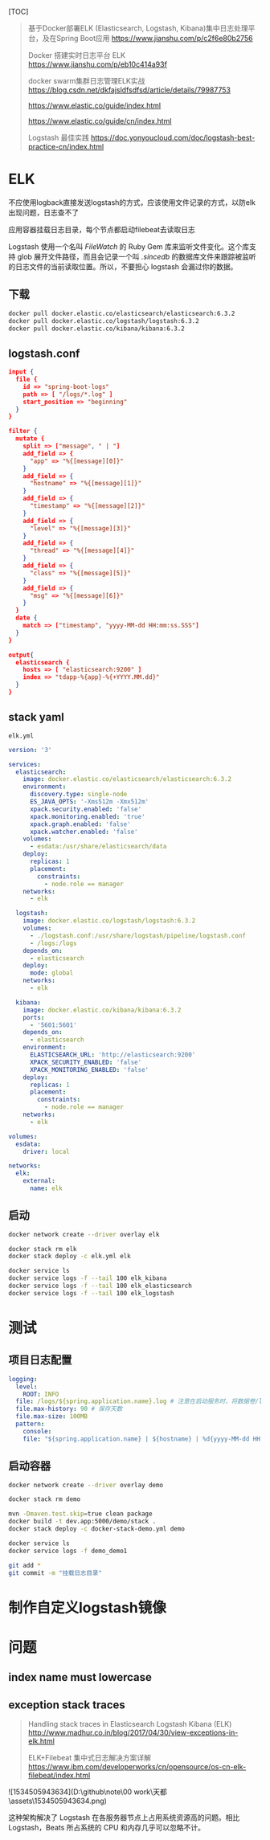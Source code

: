 [TOC]

> 基于Docker部署ELK (Elasticsearch, Logstash, Kibana)集中日志处理平台，及在Spring Boot应用 https://www.jianshu.com/p/c2f6e80b2756
>
> Docker 搭建实时日志平台 ELK https://www.jianshu.com/p/eb10c414a93f
>
> docker swarm集群日志管理ELK实战 https://blog.csdn.net/dkfajsldfsdfsd/article/details/79987753
>
> https://www.elastic.co/guide/index.html
>
> https://www.elastic.co/guide/cn/index.html
>
> Logstash 最佳实践 https://doc.yonyoucloud.com/doc/logstash-best-practice-cn/index.html

# ELK

不应使用logback直接发送logstash的方式，应该使用文件记录的方式，以防elk出现问题，日志查不了

应用容器挂载日志目录，每个节点都启动filebeat去读取日志

Logstash 使用一个名叫 *FileWatch* 的 Ruby Gem 库来监听文件变化。这个库支持 glob 展开文件路径，而且会记录一个叫 *.sincedb* 的数据库文件来跟踪被监听的日志文件的当前读取位置。所以，不要担心 logstash 会漏过你的数据。 

## 下载

```bash
docker pull docker.elastic.co/elasticsearch/elasticsearch:6.3.2
docker pull docker.elastic.co/logstash/logstash:6.3.2
docker pull docker.elastic.co/kibana/kibana:6.3.2
```

## logstash.conf

```json
input {
  file {
    id => "spring-boot-logs"
    path => [ "/logs/*.log" ]
    start_position => "beginning"
  }
}

filter {
  mutate {
    split => ["message", " | "]
    add_field => {
      "app" => "%{[message][0]}"
    }
    add_field => {
      "hostname" => "%{[message][1]}"
    }
    add_field => {
      "timestamp" => "%{[message][2]}"
    }
    add_field => {
      "level" => "%{[message][3]}"
    }
    add_field => {
      "thread" => "%{[message][4]}"
    }
    add_field => {
      "class" => "%{[message][5]}"
    }
    add_field => {
      "msg" => "%{[message][6]}"
    }
  }
  date {
    match => ["timestamp", "yyyy-MM-dd HH:mm:ss.SSS"]  
  }
}

output{
  elasticsearch {
    hosts => [ "elasticsearch:9200" ]
    index => "tdapp-%{app}-%{+YYYY.MM.dd}"
  }
}

```

## stack yaml

`elk.yml`

```yaml
version: '3'

services:
  elasticsearch:
    image: docker.elastic.co/elasticsearch/elasticsearch:6.3.2
    environment:
      discovery.type: single-node
      ES_JAVA_OPTS: '-Xms512m -Xmx512m'
      xpack.security.enabled: 'false'
      xpack.monitoring.enabled: 'true'
      xpack.graph.enabled: 'false'
      xpack.watcher.enabled: 'false'
    volumes:
      - esdata:/usr/share/elasticsearch/data
    deploy:
      replicas: 1
      placement:
        constraints:
          - node.role == manager
    networks:
      - elk

  logstash:
    image: docker.elastic.co/logstash/logstash:6.3.2
    volumes:
      - ./logstash.conf:/usr/share/logstash/pipeline/logstash.conf
      - /logs:/logs
    depends_on:
      - elasticsearch
    deploy:
      mode: global
    networks:
      - elk

  kibana:
    image: docker.elastic.co/kibana/kibana:6.3.2
    ports:
      - '5601:5601'
    depends_on:
      - elasticsearch
    environment:
      ELASTICSEARCH_URL: 'http://elasticsearch:9200'
      XPACK_SECURITY_ENABLED: 'false'
      XPACK_MONITORING_ENABLED: 'false'
    deploy:
      replicas: 1
      placement:
        constraints:
          - node.role == manager
    networks:
      - elk

volumes:
  esdata:
    driver: local

networks:
  elk:
    external:
      name: elk
```

## 启动

```bash
docker network create --driver overlay elk

docker stack rm elk
docker stack deploy -c elk.yml elk

docker service ls
docker service logs -f --tail 100 elk_kibana
docker service logs -f --tail 100 elk_elasticsearch
docker service logs -f --tail 100 elk_logstash
```

# 测试

## 项目日志配置

```yaml
logging:
  level:
    ROOT: INFO
  file: /logs/${spring.application.name}.log # 注意在启动服务时，将数据卷/logs挂载
  file.max-history: 90 # 保存天数
  file.max-size: 100MB
  pattern:
    console:
    file: "${spring.application.name} | ${hostname} | %d{yyyy-MM-dd HH:mm:ss.SSS} | %-5level | %thread | %logger{128} | %msg%n"  # 加入spring.application.name以在ELK中区分服务
```

## 启动容器

```bash
docker network create --driver overlay demo

docker stack rm demo

mvn -Dmaven.test.skip=true clean package
docker build -t dev.app:5000/demo/stack .
docker stack deploy -c docker-stack-demo.yml demo

docker service ls
docker service logs -f demo_demo1

git add *
git commit -m "挂载日志目录"

```

# 制作自定义logstash镜像



# 问题

## index name must lowercase



## exception stack traces

>  Handling stack traces in Elasticsearch Logstash Kibana (ELK) http://www.madhur.co.in/blog/2017/04/30/view-exceptions-in-elk.html
>
> ELK+Filebeat 集中式日志解决方案详解 https://www.ibm.com/developerworks/cn/opensource/os-cn-elk-filebeat/index.html

![1534505943634](D:\github\note\00 work\天都\assets\1534505943634.png)

这种架构解决了 Logstash 在各服务器节点上占用系统资源高的问题。相比 Logstash，Beats 所占系统的 CPU 和内存几乎可以忽略不计。

